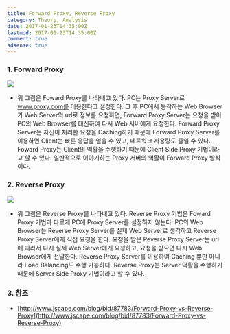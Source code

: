 ```yaml
---
title: Forward Proxy, Reverse Proxy
category: Theory, Analysis
date: 2017-01-23T14:35:00Z
lastmod: 2017-01-23T14:35:00Z
comment: true
adsense: true
---
```


### 1. Forward Proxy

![]({{site.baseurl}}/images/theory_analysis/Forward_Proxy_Reverse_Proxy/Forward_Proxy.PNG)

* 위 그림은 Foward Proxy를 나타내고 있다. PC는 Proxy Server로 www.proxy.com를 이용한다고 설정한다. 그 후 PC에서 동작하는 Web Browser가 Web Server의 url로 정보를 요청하면, Forward Proxy Server는 요청을 받아 PC의 Web Browser를 대신하여 다시 Web 서버에게 요청한다. Forward Proxy Server는 자신이 처리한 요청을 Caching하기 때문에 Forward Proxy Server를 이용하면 Client는 빠른 응답을 얻을 수 있고, 네트워크 사용량도 줄일 수 있다. Foward Proxy는 Client의 역활을 수행하기 때문에 Client Side Proxy 기법이라고 할 수 있다. 일반적으로 이야기하는 Proxy 서버의 역활이 Forward Proxy 방식이다.

### 2. Reverse Proxy

![]({{site.baseurl}}/images/theory_analysis/Forward_Proxy_Reverse_Proxy/Reverse_Proxy.PNG)

* 위 그림은 Reverse Proxy를 나타내고 있다. Reverse Proxy 기법은 Foward Proxy 기법과 다르게 PC에 Proxy Server를 설정하지 않는다. PC의 Web Browser는 Reverse Proxy Server를 실제 Web Server로 생각하고 Reverse Proxy Server에게 직접 요청을 한다. 요청을 받은 Reverse Proxy Server는 url에 따라서 다시 실제 Web Server에게 요청하고, 요청을 받으면 다시 Web Browser에게 전달한다. Reverse Proxy Server를 이용하여 Caching 뿐만 아니라 Load Balancing도 수행 가능하다. Reverse Proxy는 Server 역활을 수행하기 때문에 Server Side Proxy 기법이라고 할 수 있다.

### 3. 참조

* [http://www.jscape.com/blog/bid/87783/Forward-Proxy-vs-Reverse-Proxy](http://www.jscape.com/blog/bid/87783/Forward-Proxy-vs-Reverse-Proxy)
